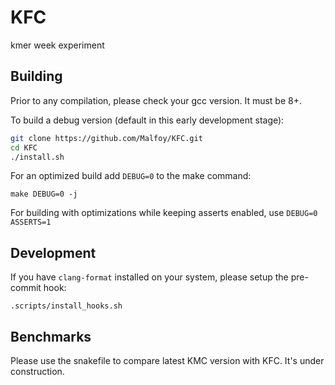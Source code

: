 # KFC
kmer week experiment


## Building

Prior to any compilation, please check your gcc version. It must be 8+.

To build a debug version (default in this early development stage):
``` bash
git clone https://github.com/Malfoy/KFC.git
cd KFC
./install.sh
```

For an optimized build add `DEBUG=0` to the make command:
```
make DEBUG=0 -j
```

For building with optimizations while keeping asserts enabled, use `DEBUG=0 ASSERTS=1`

## Development

If you have `clang-format` installed on your system, please setup the pre-commit hook:
```
.scripts/install_hooks.sh
```

## Benchmarks

Please use the snakefile to compare latest KMC version with KFC.
It's under construction.

